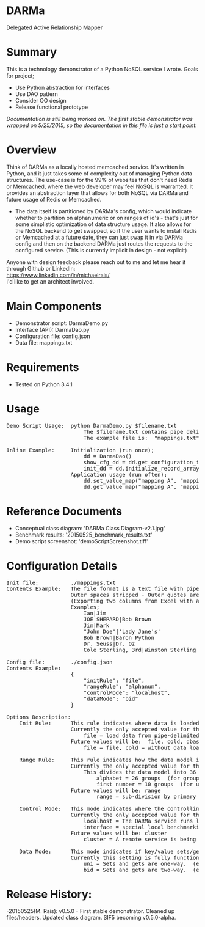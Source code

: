 # DARMa
Delegated
 Active
  Relationship
    Mapper

# Summary
This is a technology demonstrator of a Python NoSQL service I wrote.  Goals for project;
<ul>
<li>Use Python abstraction for interfaces
<li>Use DAO pattern
<li>Consider OO design
<li>Release functional prototype
</ul>
<i>Documentation is still being worked on. The first stable demonstrator was wrapped on 5/25/2015, so the documentation in this file is just a start point.</i>

# Overview
Think of DARMa as a locally hosted memcached service.   It's written in Python, and it just takes some of complexity out of managing Python data structures.   The use-case is for the 99% of websites that don't need Redis or Memcached, where the web developer may feel NoSQL is warranted.   It provides an abstraction layer that allows for both NoSQL via DARMa and future usage of Redis or Memcached.
<ul>
<li>The data itself is partitioned by DARMa's config, which would indicate whether to partition on alphanumeric or on ranges of id's - that's just for some simplistic optimization of data structure usage.    It also allows for the NoSQL backend to get swapped, so if the user wants to install Redis or Memcached at a future date, they can just swap it in via DARMa config and then on the backend DARMa just routes the requests to the configured service.   (This is currently implicit in design - not explicit)
</ul>

Anyone with design feedback please reach out to me and let me hear it through Github or LinkedIn:<br>
        https://www.linkedin.com/in/michaelrais/
<br>I'd like to get an architect involved.

# Main Components
<ul>
<li>Demonstrator script:  DarmaDemo.py
<li>Interface (API): DarmaDao.py
<li>Configuration file: config.json
<li>Data file: mappings.txt
</ul>

# Requirements
<ul>
<li> Tested on Python 3.4.1
</ul>

# Usage
<pre>
Demo Script Usage:  python DarmaDemo.py $filename.txt
                        The $filename.txt contains pipe delimited mapping pairs to be loaded on start-up.
                        The example file is:  "mappings.txt"

Inline Example:     Initialization (run once);
                        dd = DarmaDao()
                        show_cfg_dd = dd.get_configuration_info()
                        init_dd = dd.initialize_record_array()
                    Application usage (run often);
                        dd.set_value_map("mapping A", "mapping B")
                        dd.get_value_map("mapping A", "mapping B")
</pre>

# Reference Documents
<ul>
<li>Conceptual class diagram:  'DARMa Class Diagram-v2.1.jpg'
<li>Benchmark results:  '20150525_benchmark_results.txt'
<li>Demo script screenshot:  'demoScriptScreenshot.tiff'
</ul>

# Configuration Details
<pre>
Init file:          ./mappings.txt
Contents Example:   The file format is a text file with pipe delimited mapping pairs.  
                    Outer spaces stripped - Outer quotes are ignored - Inner quotes/apostrophes preserved.
                    (Exporting two columns from Excel with a pipe delimiter is one way to build your own file.)
                    Examples;
                        Ian|Jim
                        JOE SHEPARD|Bob Brown
                        Jim|Mark
                        "John Doe"|'Lady Jane's'
                        Bob Brown|Baron Python
                        Dr. Seuss|Dr. Oz
                        Cole Sterling, 3rd|Winston Sterling

Config file:        ./config.json
Contents Example:
                    {
                        "initRule": "file",
                        "rangeRule": "alphanum",
                        "controlMode": "localhost",
                        "dataMode": "bid"
                    }

Options Description:
    Init Rule:      This rule indicates where data is loaded from on initialization.
                    Currently the only accepted value for the demonstrator is "file".
                        file = load data from pipe-delimited text file.
                    Future values will be:  file, cold, dbase
                        file = file, cold = without data load, dbase = database, api = api

    Range Rule:     This rule indicates how the data model is sub-divided.
                    Currently the only accepted value for the demonstrator is "alphanum".
                        This divides the data model into 36 objects, by both;
                            alphabet = 26 groups  (for grouping by alpha)
                            first number = 10 groups  (for unordered primary keys)
                    Future values will be: range
                            range = sub-division by primary key ranges

    Control Mode:   This mode indicates where the controlling NoSQL abstraction layer is running.
                    Currently the only accepted value for the demonstrator is "localhost" or "interface".
                        localhost = The DARMa service runs locally and data managed locally after start-up
                        interface = special local benchmarking mode
                    Future values will be: cluster
                        cluster = A remote service is being used to manage data after start-up.  Could be anything that gets plugged in.

    Data Mode:      This mode indicates if key/value sets/gets are unidirectional or bi-directional.
                    Currently this setting is fully functional.
                        uni = Sets and gets are one-way.  (e.g. loading a map of "Ian Frei | Joe Yup" only matches "Ian Frei | Joe Yup", but not "Joe Yup | Ian Frei")
                        bid = Sets and gets are two-way.  (e.g. loading a map of "Ian|Joe" matches either "Ian|Joe" or "Joe|Ian")
</pre>

# Release History: 
   -20150525(M. Rais):  v0.5.0 - First stable demonstrator. Cleaned up files/headers. Updated class diagram.  SIF5 becoming v0.5.0-alpha.  
